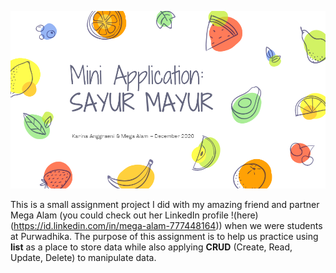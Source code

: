 ![Cover](https://github.com/karina-anggraeni/Sayur-Mayur-Mini-App/blob/main/Sample%20Image/Sayur%20Mayur%20-%20Cover.png)

This is a small assignment project I did with my amazing friend and partner Mega Alam (you could check out her LinkedIn profile !(here)(https://id.linkedin.com/in/mega-alam-777448164)) when we were students at Purwadhika.
The purpose of this assignment is to help us practice using **list** as a place to store data while also applying **CRUD** (Create, Read, Update, Delete) to manipulate data.
